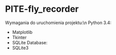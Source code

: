 # PITE-fly_recorder
Wymagania do uruchomienia projektu:\n
Python 3.4:
- Matplotlib
- Tkinter
- SQLite
Database:
- SQLite3
